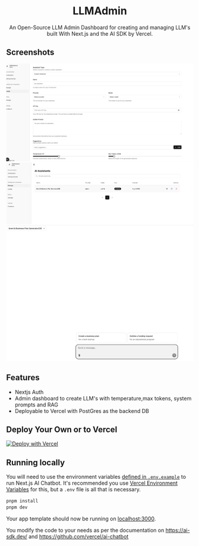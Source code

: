 
  <h1 align="center">LLMAdmin</h1>


<p align="center">
  An Open-Source LLM Admin Dashboard for creating and managing LLM's built With Next.js and the AI SDK by Vercel.
</p>

## Screenshots


  <img src="public/images/create.png" alt="Create Assistant"  />
  <img src="public/images/manage.png" alt="Manage Assistants"  />
  <img src="public/images/chat.png" alt="Chat Interface"  />


## Features

- Nextjs Auth
- Admin dashboard to create LLM's with temperature,max tokens, system prompts and RAG
- Deployable to Vercel with PostGres as the backend DB




## Deploy Your Own or to Vercel

[![Deploy with Vercel](https://vercel.com/button)](https://vercel.com/new/clone?repository-url=https%3A%2F%2Fgithub.com%2FVelonova-AI%2FLLMAdmin&env=OPENAI_API_KEY,POSTGRES_URL,AUTH_SECRET&envDescription=OPENAI%20APU%20key%20as%20well%20as%20neon%20db%20and%20an%20Auth%20secret%20is%20required%20for%20it%20to%20work&envLink=https%3A%2F%2Fplatform.openai.com%2Fapi-keys&project-name=llmadmin&repository-name=llmadmin-fork)


## Running locally

You will need to use the environment variables [defined in `.env.example`](.env.example) to run Next.js AI Chatbot. It's recommended you use [Vercel Environment Variables](https://vercel.com/docs/projects/environment-variables) for this, but a `.env` file is all that is necessary.


```bash
pnpm install
pnpm dev
```

Your app template should now be running on [localhost:3000](http://localhost:3000/).

You modify the code to your needs as per the documentation on https://ai-sdk.dev/ and https://github.com/vercel/ai-chatbot
